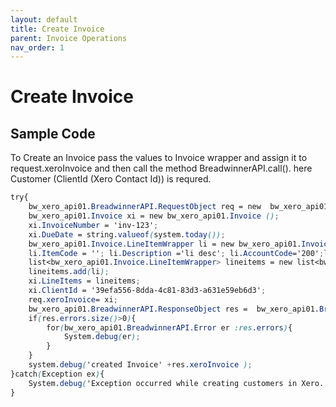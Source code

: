 ```yaml
---
layout: default
title: Create Invoice
parent: Invoice Operations
nav_order: 1
---
```


# Create Invoice

## Sample Code


To Create an Invoice pass the values to Invoice wrapper and assign it to request.xeroInvoice and then call the method BreadwinnerAPI.call(). here Customer (ClientId (Xero Contact Id)) is requred. 

```scss
try{
	bw_xero_api01.BreadwinnerAPI.RequestObject req = new  bw_xero_api01.BreadwinnerAPI.RequestObject();	
	bw_xero_api01.Invoice xi = new bw_xero_api01.Invoice ();
	xi.InvoiceNumber = 'inv-123';
	xi.DueDate = string.valueof(system.today());
	bw_xero_api01.Invoice.LineItemWrapper li = new bw_xero_api01.Invoice.LineItemWrapper();
	li.ItemCode = ''; li.Description ='li desc'; li.AccountCode='200';li.UnitAmount=300;li.Quantity=3;
	list<bw_xero_api01.Invoice.LineItemWrapper> lineitems = new list<bw_xero_api01.Invoice.LineItemWrapper>();
	lineitems.add(li);
	xi.LineItems = lineitems;
	xi.ClientId = '39efa556-8dda-4c81-83d3-a631e59eb6d3';
	req.xeroInvoice= xi;
	bw_xero_api01.BreadwinnerAPI.ResponseObject res =  bw_xero_api01.BreadwinnerAPI.call('createInvoice', req);
	if(res.errors.size()>0){
		for(bw_xero_api01.BreadwinnerAPI.Error er :res.errors){
			System.debug(er); 
		}
	}
	system.debug('created Invoice' +res.xeroInvoice );
}catch(Exception ex){
	System.debug('Exception occurred while creating customers in Xero.'+ex.getStackTraceString());
}
```